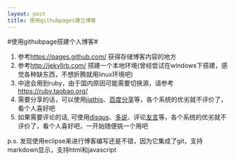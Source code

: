```yaml
---
layout: post
title: 使用githubpages建立博客
---
```


#使用githubpage搭建个人博客#
   
 1. 参考<https://pages.github.com/> 获得存储博客内容的地方
 2. 参考<http://jekyllrb.com/> 搭建一个本地环境(曾经尝试在windows下搭建，感觉各种缺东西，不想折腾就用linux环境吧)
 3. 中途会用到ruby，由于国内原因可能需要切换源，请参考<https://ruby.taobao.org/>
 4. 需要分享的话，可以使用[jiathis](http://www.jiathis.com/)、[百度分享](http://share.baidu.com/)等，各个系统的优劣就不评价了，看个人喜好吧
 5. 如果需要评论的话, 可使用[disqus](https://disqus.com/)、[多说](duoshuo.com)、评论[友言](http://www.uyan.cc/whouse)等，各个系统的优劣就不评价了，看个人喜好吧，一开始随便挑一个用吧
 
 p.s. 发现使用eclipse来进行博客编写还是不错，因为它集成了git，支持markdown显示，支持html和javascript

